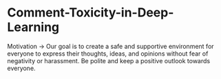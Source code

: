 # Comment-Toxicity-in-Deep-Learning
Motivation ->
Our goal is to create a safe and supportive environment for everyone to express their thoughts, ideas, and opinions without fear of negativity or harassment.
Be polite and keep a positive outlook towards everyone.
